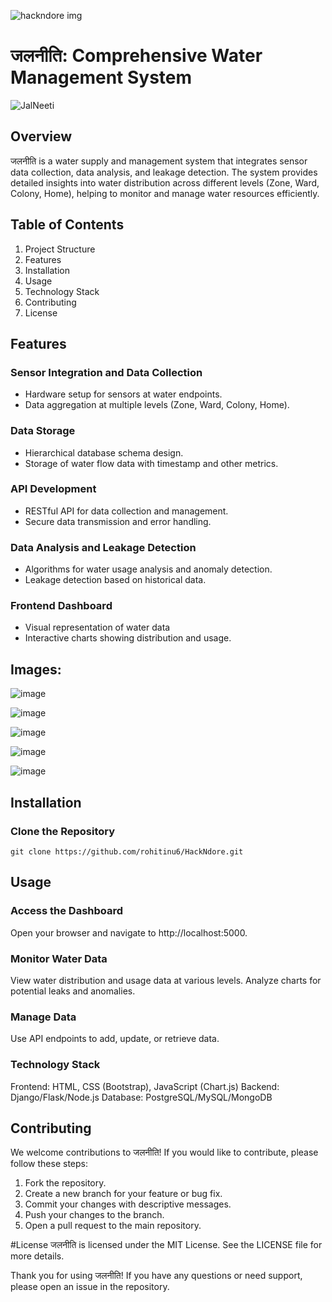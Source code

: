 ![hackndore img](https://github.com/user-attachments/assets/e686b5f9-971a-45d7-8086-dd8dd6714483)

# जलनीति: Comprehensive Water Management System

![JalNeeti](https://github.com/user-attachments/assets/49bac78b-e435-45b8-8517-74f5aaaea4fd)

## Overview

जलनीति is a water supply and management system that integrates sensor data collection, data analysis, and leakage detection. The system provides detailed insights into water distribution across different levels (Zone, Ward, Colony, Home), helping to monitor and manage water resources efficiently.

## Table of Contents
1. Project Structure
2. Features
3. Installation
4. Usage
5. Technology Stack
6. Contributing
7. License

## Features
### Sensor Integration and Data Collection
- Hardware setup for sensors at water endpoints.
- Data aggregation at multiple levels (Zone, Ward, Colony, Home).
### Data Storage
- Hierarchical database schema design.
- Storage of water flow data with timestamp and other metrics.
### API Development
- RESTful API for data collection and management.
- Secure data transmission and error handling.
### Data Analysis and Leakage Detection
- Algorithms for water usage analysis and anomaly detection.
- Leakage detection based on historical data.
### Frontend Dashboard
- Visual representation of water data
- Interactive charts showing distribution and usage.

## Images:

![image](https://github.com/user-attachments/assets/e9900e35-30b9-46e9-8789-7b1c4e0651d9)

![image](https://github.com/user-attachments/assets/9333125f-bb5a-49ed-9d85-411751b0b38b)

![image](https://github.com/user-attachments/assets/c16d4dea-6b32-41be-8493-1897b9d01781)

![image](https://github.com/user-attachments/assets/5c103d07-c188-4e4d-a053-fffafad880e9)

![image](https://github.com/user-attachments/assets/6aaf444d-5c55-4997-98f1-44290f897d64)



## Installation
### Clone the Repository
```
git clone https://github.com/rohitinu6/HackNdore.git
```

## Usage
### Access the Dashboard
Open your browser and navigate to http://localhost:5000.

### Monitor Water Data
View water distribution and usage data at various levels.
Analyze charts for potential leaks and anomalies.
### Manage Data
Use API endpoints to add, update, or retrieve data.
### Technology Stack
Frontend: HTML, CSS (Bootstrap), JavaScript (Chart.js)
Backend: Django/Flask/Node.js
Database: PostgreSQL/MySQL/MongoDB
## Contributing
We welcome contributions to जलनीति! If you would like to contribute, please follow these steps:

1. Fork the repository.
2. Create a new branch for your feature or bug fix.
3. Commit your changes with descriptive messages.
4. Push your changes to the branch.
5. Open a pull request to the main repository.

#License
जलनीति is licensed under the MIT License. See the LICENSE file for more details.

Thank you for using जलनीति! If you have any questions or need support, please open an issue in the repository.

